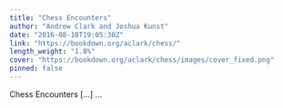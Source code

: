 ```yaml
---
title: "Chess Encounters"
author: "Andrew Clark and Joshua Kunst"
date: "2016-08-10T19:05:30Z"
link: "https://bookdown.org/aclark/chess/"
length_weight: "1.8%"
cover: "https://bookdown.org/aclark/chess/images/cover_fixed.png"
pinned: false
---
```


Chess Encounters [...]  ...
